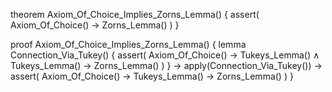 theorem Axiom_Of_Choice_Implies_Zorns_Lemma() {
  assert(
    Axiom_Of_Choice() →
    Zorns_Lemma()
  )
}

proof Axiom_Of_Choice_Implies_Zorns_Lemma() {
  lemma Connection_Via_Tukey() {
    assert(
      Axiom_Of_Choice() → Tukeys_Lemma() ∧
      Tukeys_Lemma() → Zorns_Lemma()
    )
  } →
  apply(Connection_Via_Tukey()) →
  assert(
    Axiom_Of_Choice() →
    Tukeys_Lemma() →
    Zorns_Lemma()
  )
}